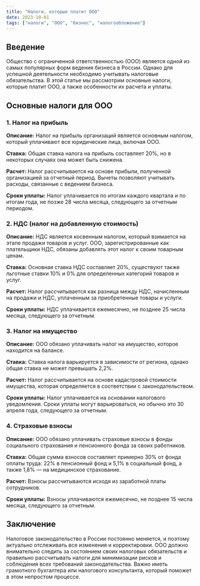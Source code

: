 ```yaml
---
title: "Налоги, которые платит ООО"
date: 2023-10-01
tags: ["налоги", "ООО", "бизнес", "налогообложение"]
---
```


## Введение

Общество с ограниченной ответственностью (ООО) является одной из самых популярных форм ведения бизнеса в России. Однако для успешной деятельности необходимо учитывать налоговые обязательства. В этой статье мы рассмотрим основные налоги, которые платит ООО, а также особенности их расчета и уплаты.

## Основные налоги для ООО

### 1. Налог на прибыль

**Описание:** Налог на прибыль организаций является основным налогом, который уплачивают все юридические лица, включая ООО.

**Ставка:** Общая ставка налога на прибыль составляет 20%, но в некоторых случаях она может быть снижена.

**Расчет:** Налог рассчитывается на основе прибыли, полученной организацией за отчетный период. Вычеты позволяют учитывать расходы, связанные с ведением бизнеса. 

**Сроки уплаты:** Налог уплачивается по итогам каждого квартала и по итогам года, не позже 28 числа месяца, следующего за отчетным периодом.

### 2. НДС (налог на добавленную стоимость)

**Описание:** НДС является косвенным налогом, который взимается на этапе продажи товаров и услуг. ООО, зарегистрированные как плательщики НДС, обязаны добавлять этот налог к своим товарным ценам.

**Ставка:** Основная ставка НДС составляет 20%, существуют также льготные ставки 10% и 0% для определенных категорий товаров и услуг.

**Расчет:** Налог рассчитывается как разница между НДС, начисленным на продажи и НДС, уплаченным за приобретенные товары и услуги.

**Сроки уплаты:** НДС уплачивается ежемесячно, не позднее 25 числа месяца, следующего за отчетным.

### 3. Налог на имущество

**Описание:** ООО обязано уплачивать налог на имущество, которое находится на балансе.

**Ставка:** Ставка налога варьируется в зависимости от региона, однако общая ставка не может превышать 2,2%.

**Расчет:** Налог рассчитывается на основе кадастровой стоимости имущества, которая определяется в соответствии с законодательством.

**Сроки уплаты:** Налог уплачивается на основании налогового уведомления. Сроки уплаты могут варьироваться, но обычно это 30 апреля года, следующего за отчетным.

### 4. Страховые взносы

**Описание:** ООО обязано уплачивать страховые взносы в фонды социального страхования и пенсионного фонда за своих работников.

**Ставка:** Общая сумма взносов составляет примерно 30% от фонда оплаты труда: 22% в пенсионный фонд и 5,1% в социальный фонд, а также 1,8% — на медицинское страхование.

**Расчет:** Взносы рассчитываются исходя из заработной платы сотрудников.

**Сроки уплаты:** Взносы уплачиваются ежемесячно, не позднее 15 числа месяца, следующего за отчетным.

## Заключение

Налоговое законодательство в России постоянно меняется, и поэтому актуально отслеживать все изменения и корректировки. ООО должно внимательно следить за состоянием своих налоговых обязательств и правильно рассчитывать налоги для минимизации рисков и соблюдения всех требований законодательства. Важно иметь грамотного бухгалтера или налогового консультанта, который поможет в этом непростом процессе.